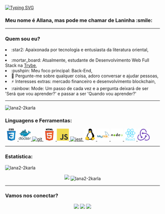 [![Typing SVG](https://readme-typing-svg.herokuapp.com?font=indie+flower&size=25&duration=4500&color=2FC18C&multiline=true&width=600&height=41&lines=Olá%2C+Muito+prazer+%F0%9F%91%8B)](https://git.io/typing-svg)

<h3>Meu nome é Allana, mas pode me chamar de Laninha :smile:</h3>
  
---

### **Quem sou eu?**
  <div align="center">
  <div align="left" style="display: inline_block">
    <li> :star2: Apaixonada por tecnologia e entusiasta da literatura oriental,<li>
    <li> :mortar_board: Atualmente, estudante de Desenvolvimento Web Full Stack na <a href="https://betrybe.com">Trybe</a>,</li>
    <li> :pushpin: Meu foco principal: Back-End,</li>
    <li> 💬 Pergunte-me sobre qualquer coisa, adoro conversar e ajudar pessoas,</li>
    <li> ⚡ Interesses extras: mercado financeiro e desenvolvimento blockchain,</li>
    <li> :rainbow: Mode: Um passo de cada vez e a pergunta deixará de ser 'Será que vou aprender?' e passar a ser 'Quando vou aprender?'
  </div>
</div>

---
<p align="left"> <img src="https://komarev.com/ghpvc/?username=lana2-2karla&label=Profile%20views&color=0e75b6&style=flat" alt="lana2-2karla" /> </p>

<h3 align="left">Linguagens e Ferramentas:</h3>
<p align="left"> 
  <a href="https://www.w3schools.com/css/" target="_blank" rel="noreferrer"> 
  <img src="https://raw.githubusercontent.com/devicons/devicon/master/icons/css3/css3-original-wordmark.svg" alt="css3" width="40" height="40"/> </a> 
  <a href="https://www.docker.com/" target="_blank" rel="noreferrer"> 
    <img src="https://raw.githubusercontent.com/devicons/devicon/master/icons/docker/docker-original-wordmark.svg" alt="docker" width="40" height="40"/> 
  </a> 
  <a href="https://git-scm.com/" target="_blank" rel="noreferrer"> 
    <img src="https://www.vectorlogo.zone/logos/git-scm/git-scm-icon.svg" alt="git" width="40" height="40"/> 
  </a> 
  <a href="https://www.w3.org/html/" target="_blank" rel="noreferrer"> <img src="https://raw.githubusercontent.com/devicons/devicon/master/icons/html5/html5-original-wordmark.svg" alt="html5" width="40" height="40"/> 
  </a> 
  <a href="https://developer.mozilla.org/en-US/docs/Web/JavaScript" target="_blank" rel="noreferrer"> 
    <img src="https://raw.githubusercontent.com/devicons/devicon/master/icons/javascript/javascript-original.svg" alt="javascript" width="40" height="40"/> 
  </a> 
  <a href="https://jestjs.io" target="_blank" rel="noreferrer"> 
    <img src="https://www.vectorlogo.zone/logos/jestjsio/jestjsio-icon.svg" alt="jest" width="40" height="40"/> 
  </a> 
  <a href="https://www.linux.org/" target="_blank" rel="noreferrer"> 
    <img src="https://raw.githubusercontent.com/devicons/devicon/master/icons/linux/linux-original.svg" alt="linux" width="40" height="40"/> 
  </a> 
  <a href="https://www.mysql.com/" target="_blank" rel="noreferrer"> 
    <img src="https://raw.githubusercontent.com/devicons/devicon/master/icons/mysql/mysql-original-wordmark.svg" alt="mysql" width="40" height="40"/> 
  </a> 
  <a href="https://nodejs.org" target="_blank" rel="noreferrer"> 
    <img src="https://raw.githubusercontent.com/devicons/devicon/master/icons/nodejs/nodejs-original-wordmark.svg" alt="nodejs" width="40" height="40"/> 
  </a> 
  <a href="https://reactjs.org/" target="_blank" rel="noreferrer"> 
    <img src="https://raw.githubusercontent.com/devicons/devicon/master/icons/react/react-original-wordmark.svg" alt="react" width="40" height="40"/> 
  </a> 
  <a href="https://redux.js.org" target="_blank" rel="noreferrer"> <img src="https://raw.githubusercontent.com/devicons/devicon/master/icons/redux/redux-original.svg" alt="redux" width="40" height="40"/> 
  </a> 
</p>

---
<h3 align="left">Estatística:</h3>
<p><img align="center" src="https://github-readme-stats.vercel.app/api/top-langs?username=lana2-2karla&show_icons=true&locale=en&layout=compact&true&theme=dracula&icon_color=2FC18C&title_color=2FC18C&bg_color=1A1D21" alt="lana2-2karla" /></p>

<div align="center">
  <img src="https://github-readme-stats.vercel.app/api?username=lana2-2karla&show_icons=true&theme=dracula&include_all_commits=true&count_private=true&icon_color=2FC18C&title_color=2FC18C&bg_color=1A1D21"/>

<img align="center" src="https://github-readme-streak-stats.herokuapp.com/?user=lana2-2karla&theme=gotham&border=61dafb&hide_border=false&background=1A1D21" alt="lana2-2karla" />
  
---
<h3 align="left">Vamos nos conectar?</h3>
<div>
  <a href="https://www.linkedin.com/in/lana-karla/" target="_blank"><img src="https://img.shields.io/badge/-LinkedIn-%230077B5?style=for-the-badge&logo=linkedin&logoColor=white" target="_blank"></a> 
  <a href = "mailto:allanakarla1702@gmail.com"><img src="https://img.shields.io/badge/-Gmail-%23333?style=for-the-badge&logo=gmail&logoColor=white" target="_blank"></a>
  <a href="https://www.instagram.com/lana2_2karla/" target="_blank"><img src="https://img.shields.io/badge/-Instagram-%23E4405F?style=for-the-badge&logo=instagram&logoColor=white" target="_blank"></a>
</div>
